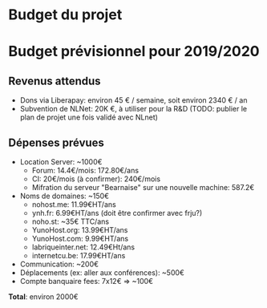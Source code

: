 # Budget du projet

# Budget prévisionnel pour 2019/2020

## Revenus attendus

* Dons via Liberapay: environ 45 € / semaine, soit environ 2340 € / an
* Subvention de NLNet: 20K €, à utiliser pour la R&D (TODO: publier le plan de projet une fois validé avec NLnet)

## Dépenses prévues

* Location Server: ~1000€
   * Forum: 14.4€/mois: 172.80€/ans
   * CI: 20€/mois (à confirmer): 240€/mois
   * Mifration du serveur "Bearnaise" sur une nouvelle machine: 587.2€
* Noms de domaines: ~150€
   * nohost.me: 11.99€HT/ans
   * ynh.fr: 6.99€HT/ans (doit être confirmer avec frju?)
   * noho.st: ~35€ TTC/ans
   * YunoHost.org: 13.99€HT/ans
   * YunoHost.com: 9.99€HT/ans
   * labriqueinter.net: 12.49€Ht/ans
   * internetcu.be: 17.99€HT/ans
* Communication: ~200€
* Déplacements (ex: aller aux conférences): ~500€
* Compte banquaire fees: 7x12€ => ~100€

**Total**: environ 2000€
